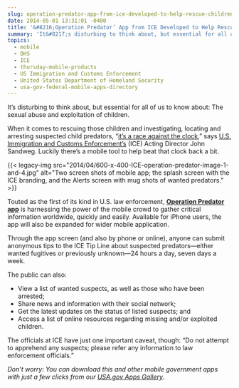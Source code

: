 ```yaml
---
slug: operation-predator-app-from-ice-developed-to-help-rescue-children-capture-sexual-predators
date: 2014-05-01 13:31:01 -0400
title: '&#8216;Operation Predator’ App from ICE Developed to Help Rescue Children, Capture Sexual Predators'
summary: 'It&#8217;s disturbing to think about, but essential for all of us to know about: The sexual abuse and exploitation of children. When it comes to rescuing those children and investigating, locating and arresting suspected child predators, &#8220;it&#8217;s a race against the clock,&#8221; says U.S. Immigration and Customs Enforcement&#8217;s (ICE) Acting Director John Sandweg. Luckily there&#8217;s'
topics:
  - mobile
  - DHS
  - ICE
  - thursday-mobile-products
  - US Immigration and Customs Enforcement
  - United States Department of Homeland Security
  - usa-gov-federal-mobile-apps-directory
---
```


It&#8217;s disturbing to think about, but essential for all of us to know about: The sexual abuse and exploitation of children.

When it comes to rescuing those children and investigating, locating and arresting suspected child predators, &#8220;[it&#8217;s a race against the clock](http://www.ice.gov/news/releases/1309/130912washingtondc.htm),&#8221; says [U.S. Immigration and Customs Enforcement&#8217;s](http://www.ice.gov) (ICE) Acting Director John Sandweg. Luckily there&#8217;s a mobile tool to help beat that clock back a bit.

{{< legacy-img src="2014/04/600-x-400-ICE-operation-predator-image-1-and-4.jpg" alt="Two screen shots of mobile app; the splash screen with the ICE branding, and the Alerts screen with mug shots of wanted predators." >}}

Touted as the first of its kind in U.S. law enforcement, **[Operation Predator app](http://www.ice.gov/predator/predator-app.htm)** is harnessing the power of the mobile crowd to gather critical information worldwide, quickly and easily. Available for iPhone users, the app will also be expanded for wider mobile application.

Through the app screen (and also by phone or online), anyone can submit anonymous tips to the ICE Tip Line about suspected predators—either wanted fugitives or previously unknown—24 hours a day, seven days a week.

The public can also:

  * View a list of wanted suspects, as well as those who have been arrested;
  * Share news and information with their social network;
  * Get the latest updates on the status of listed suspects; and
  * Access a list of online resources regarding missing and/or exploited children.

The officials at ICE have just one important caveat, though: &#8220;Do not attempt to apprehend any suspects; please refer any information to law enforcement officials.&#8221;

_Don&#8217;t worry: You can download this and other mobile government apps with just a few clicks from our [USA.gov Apps Gallery](http://apps.usa.gov/)_.